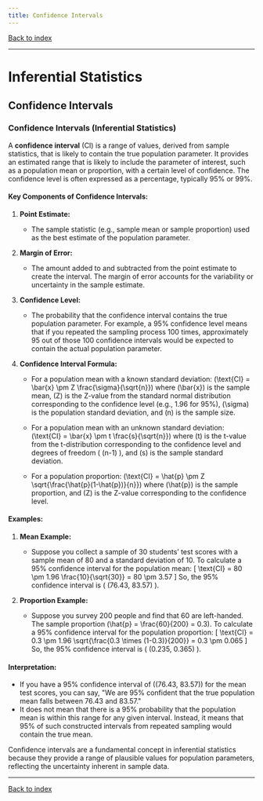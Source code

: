 ```yaml
---
title: Confidence Intervals
---
```


[Back to index](index.html)

---
# Inferential Statistics
## Confidence Intervals

### Confidence Intervals (Inferential Statistics)

A **confidence interval** (CI) is a range of values, derived from sample statistics, that is likely to contain the true population parameter. It provides an estimated range that is likely to include the parameter of interest, such as a population mean or proportion, with a certain level of confidence. The confidence level is often expressed as a percentage, typically 95% or 99%.

#### Key Components of Confidence Intervals:

1. **Point Estimate:**
   - The sample statistic (e.g., sample mean or sample proportion) used as the best estimate of the population parameter.

2. **Margin of Error:**
   - The amount added to and subtracted from the point estimate to create the interval. The margin of error accounts for the variability or uncertainty in the sample estimate.

3. **Confidence Level:**
   - The probability that the confidence interval contains the true population parameter. For example, a 95% confidence level means that if you repeated the sampling process 100 times, approximately 95 out of those 100 confidence intervals would be expected to contain the actual population parameter.

4. **Confidence Interval Formula:**
   - For a population mean with a known standard deviation: 
     \(\text{CI} = \bar{x} \pm Z \frac{\sigma}{\sqrt{n}}\)
     where \(\bar{x}\) is the sample mean, \(Z\) is the Z-value from the standard normal distribution corresponding to the confidence level (e.g., 1.96 for 95%), \(\sigma\) is the population standard deviation, and \(n\) is the sample size.
   
   - For a population mean with an unknown standard deviation:
     \(\text{CI} = \bar{x} \pm t \frac{s}{\sqrt{n}}\)
     where \(t\) is the t-value from the t-distribution corresponding to the confidence level and degrees of freedom \( (n-1) \), and \(s\) is the sample standard deviation.

   - For a population proportion:
     \(\text{CI} = \hat{p} \pm Z \sqrt{\frac{\hat{p}(1-\hat{p})}{n}}\)
     where \(\hat{p}\) is the sample proportion, and \(Z\) is the Z-value corresponding to the confidence level.

#### Examples:

1. **Mean Example:**
   - Suppose you collect a sample of 30 students’ test scores with a sample mean of 80 and a standard deviation of 10. To calculate a 95% confidence interval for the population mean:
     \[
     \text{CI} = 80 \pm 1.96 \frac{10}{\sqrt{30}} = 80 \pm 3.57
     \]
     So, the 95% confidence interval is \( (76.43, 83.57) \).

2. **Proportion Example:**
   - Suppose you survey 200 people and find that 60 are left-handed. The sample proportion \(\hat{p} = \frac{60}{200} = 0.3\). To calculate a 95% confidence interval for the population proportion:
     \[
     \text{CI} = 0.3 \pm 1.96 \sqrt{\frac{0.3 \times (1-0.3)}{200}} = 0.3 \pm 0.065
     \]
     So, the 95% confidence interval is \( (0.235, 0.365) \).

#### Interpretation:

- If you have a 95% confidence interval of \((76.43, 83.57)\) for the mean test scores, you can say, "We are 95% confident that the true population mean falls between 76.43 and 83.57."
- It does not mean that there is a 95% probability that the population mean is within this range for any given interval. Instead, it means that 95% of such constructed intervals from repeated sampling would contain the true mean.

Confidence intervals are a fundamental concept in inferential statistics because they provide a range of plausible values for population parameters, reflecting the uncertainty inherent in sample data.

---
[Back to index](index.html)
